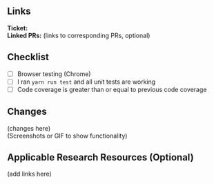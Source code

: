 ## Links

**Ticket:** <br>
**Linked PRs:** (links to corresponding PRs, optional)

## Checklist

- [ ] Browser testing (Chrome)
- [ ] I ran `yarn run test` and all unit tests are working
- [ ] Code coverage is greater than or equal to previous code coverage

## Changes

(changes here) <br>
(Screenshots or GIF to show functionality)

## Applicable Research Resources (Optional)

(add links here)
